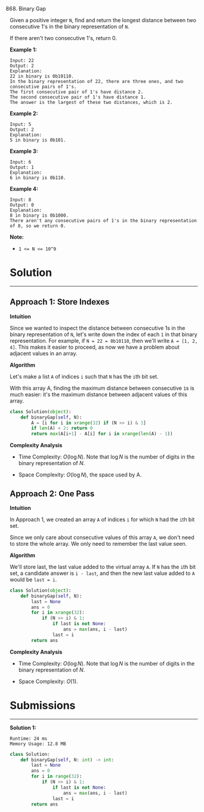 868. Binary Gap

Given a positive integer `N`, find and return the longest distance between two consecutive 1's in the binary representation of `N`.

If there aren't two consecutive 1's, return 0.

 

**Example 1:**
```
Input: 22
Output: 2
Explanation: 
22 in binary is 0b10110.
In the binary representation of 22, there are three ones, and two consecutive pairs of 1's.
The first consecutive pair of 1's have distance 2.
The second consecutive pair of 1's have distance 1.
The answer is the largest of these two distances, which is 2.
```

**Example 2:**
```
Input: 5
Output: 2
Explanation: 
5 in binary is 0b101.
```

**Example 3:**
```
Input: 6
Output: 1
Explanation: 
6 in binary is 0b110.
```

**Example 4:**
```
Input: 8
Output: 0
Explanation: 
8 in binary is 0b1000.
There aren't any consecutive pairs of 1's in the binary representation of 8, so we return 0.
``` 

**Note:**

* `1 <= N <= 10^9`

# Solution
---
## Approach 1: Store Indexes
**Intuition**

Since we wanted to inspect the distance between consecutive 1s in the binary representation of `N`, let's write down the index of each `1` in that binary representation. For example, if `N = 22 = 0b10110`, then we'll write `A = [1, 2, 4]`. This makes it easier to proceed, as now we have a problem about adjacent values in an array.

**Algorithm**

Let's make a list `A` of indices `i` such that `N` has the `i`th bit set.

With this array A, finding the maximum distance between consecutive `1`s is much easier: it's the maximum distance between adjacent values of this array.

```python
class Solution(object):
    def binaryGap(self, N):
        A = [i for i in xrange(32) if (N >> i) & 1]
        if len(A) < 2: return 0
        return max(A[i+1] - A[i] for i in xrange(len(A) - 1))
```

**Complexity Analysis**

* Time Complexity: $O(\log N)$. Note that $\log N$ is the number of digits in the binary representation of $N$.

* Space Complexity: $O(\log N)$, the space used by A.

## Approach 2: One Pass
**Intuition**

In Approach 1, we created an array `A` of indices `i` for which `N` had the `i`th bit set.

Since we only care about consecutive values of this array `A`, we don't need to store the whole array. We only need to remember the last value seen.

**Algorithm**

We'll store last, the last value added to the virtual array `A`. If `N` has the `i`th bit set, a candidate answer is `i - last`, and then the new last value added to `A` would be `last = i`.

```python
class Solution(object):
    def binaryGap(self, N):
        last = None
        ans = 0
        for i in xrange(32):
            if (N >> i) & 1:
                if last is not None:
                    ans = max(ans, i - last)
                last = i
        return ans
```

**Complexity Analysis**

* Time Complexity: $O(\log N)$. Note that $\log N$ is the number of digits in the binary representation of $N$.

* Space Complexity: $O(1)$.

# Submissions
---
**Solution 1:**
```
Runtime: 24 ms
Memory Usage: 12.8 MB
```
```python
class Solution:
    def binaryGap(self, N: int) -> int:
        last = None
        ans = 0
        for i in range(32):
            if (N >> i) & 1:
                if last is not None:
                    ans = max(ans, i - last)
                last = i
        return ans
```